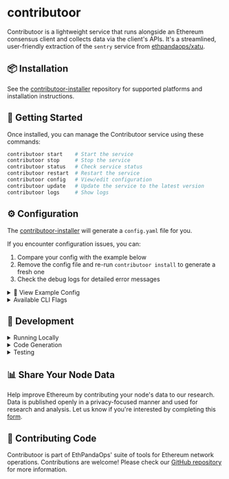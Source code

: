 # contributoor

Contributoor is a lightweight service that runs alongside an Ethereum consensus client and collects data via the client's APIs. It's a streamlined, user-friendly extraction of the `sentry` service from [ethpandaops/xatu](https://github.com/ethpandaops/xatu).

## 📦 Installation

See the [contributoor-installer](https://github.com/ethpandaops/contributoor-installer) repository for supported platforms and installation instructions.

## 🚀 Getting Started

Once installed, you can manage the Contributoor service using these commands:

```bash
contributoor start    # Start the service
contributoor stop     # Stop the service
contributoor status   # Check service status
contributoor restart  # Restart the service
contributoor config   # View/edit configuration
contributoor update   # Update the service to the latest version
contributoor logs     # Show logs
```

## ⚙️ Configuration

The [contributoor-installer](https://github.com/ethpandaops/contributoor-installer) will generate a `config.yaml` file for you.

If you encounter configuration issues, you can:

1. Compare your config with the example below
2. Remove the config file and re-run `contributoor install` to generate a fresh one
3. Check the debug logs for detailed error messages

<details>
  <summary>📄 View Example Config</summary>

```yaml
# The address of your beacon node's HTTP API.
# Replace localhost IP by your local network IP in case your beacon is running direct on the OS,
# you also might have to run contributoor using systemd and not docker
beaconNodeAddress: http://127.0.0.1:64692

# The address to serve metrics on (optional, disabled if empty).
metricsAddress: ":9090"

# The address to serve a health check on (optional, disabled if empty).
healthCheckAddress: ":9191"

# The log level (debug, info, warn, error).
logLevel: info

# The network name (NETWORK_NAME_MAINNET, NETWORK_NAME_SEPOLIA, NETWORK_NAME_HOLESKY).
networkName: NETWORK_NAME_MAINNET

# The output server configuration (credentials are base64 encoded and required if a pandaops server is used).
outputServer:
    address: xatu.primary.production.platform.ethpandaops.io:443
    credentials: <base64-encoded-value>
    tls: true

# The contributoor version to use.
version: 0.0.8

# The directory where contributoor stores its configuration and data.
contributoorDirectory: /Users/username/.contributoor

# The method to run contributoor (RUN_METHOD_DOCKER, RUN_METHOD_BINARY, RUN_METHOD_SYSTEMD).
runMethod: RUN_METHOD_DOCKER
```
</details>

<details>
  <summary>Available CLI Flags</summary>

All configuration options can be overridden via CLI flags:

```bash
--config string                    # Config file path
--debug                           # Enable debug mode
--network string                  # Ethereum network name (mainnet, sepolia, holesky)
--beacon-node-address string      # Address of the beacon node API (e.g. http://localhost:5052)
--metrics-address string          # Address of the metrics server (e.g. :9091)
--health-check-address string     # Address of the health check server (e.g. :9191)
--log-level string               # Log level (debug, info, warn, error)
--username string                # Username for the output server
--password string                # Password for the output server
--output-server-address string    # Address of the output server (e.g. xatu.primary.production.platform.ethpandaops.io:443)
--output-server-tls string       # Enable TLS for the output server (true/false)
--contributoor-directory string   # Directory where contributoor stores configuration and data
```

Example with multiple flags:
```bash
go run ./cmd/sentry/main.go \
  --config ./config.yaml \
  --debug true \
  --network sepolia \
  --beacon-node-address http://localhost:5052 \
  --metrics-address localhost:9091 \
  --log-level debug
```
</details>

## 🔨 Development

<details>
  <summary>Running Locally</summary>

To run Contributoor in development mode:

```bash
go run ./cmd/sentry/main.go --config /path/to/.contributoor/config.yaml --debug true
```

The `config.yaml` would have been generated for you by the installer.
</details>


<details>
  <summary>Code Generation</summary>

Generate protocol buffers and other generated code:

```bash
go generate ./...
make proto
```
</details>

<details>
  <summary>Testing</summary>

Run tests with race detection, coverage reporting, and view the coverage report:

```bash
go test -race -failfast -cover -coverpkg=./... -coverprofile=coverage.out ./... && go tool cover -html=coverage.out
```

</details>

## 📊 Share Your Node Data

Help improve Ethereum by contributing your node's data to our research. Data is published openly in a privacy-focused manner and used for research and analysis. Let us know if you're interested by completing this [form](https://docs.google.com/forms/d/e/1FAIpQLSfSCHLZv2xdDKceQ3ajzYbkm2jkQnG0lVBhjEX4c1Jxvf8QfA/viewform).

## 🤝 Contributing Code

Contributoor is part of EthPandaOps' suite of tools for Ethereum network operations. Contributions are welcome! Please check our [GitHub repository](https://github.com/ethpandaops) for more information.
